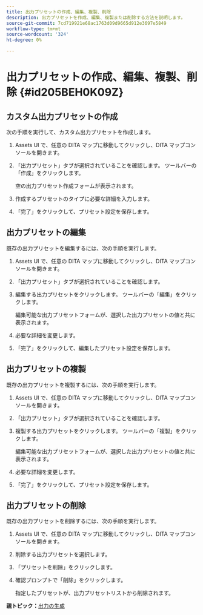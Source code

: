 ```yaml
---
title: 出力プリセットの作成、編集、複製、削除
description: 出力プリセットを作成、編集、複製または削除する方法を説明します。
source-git-commit: 7cd719921e68ac1763d09d9665d912e3697e5849
workflow-type: tm+mt
source-wordcount: '324'
ht-degree: 0%

---
```



# 出力プリセットの作成、編集、複製、削除 {#id205BEH0K09Z}

## カスタム出力プリセットの作成

次の手順を実行して、カスタム出力プリセットを作成します。

1. Assets UI で、任意の DITA マップに移動してクリックし、DITA マップコンソールを開きます。

1. 「出力プリセット」タブが選択されていることを確認します。 ツールバーの「作成」をクリックします。

   空の出力プリセット作成フォームが表示されます。

1. 作成するプリセットのタイプに必要な詳細を入力します。

1. 「完了」をクリックして、プリセット設定を保存します。


## 出力プリセットの編集

既存の出力プリセットを編集するには、次の手順を実行します。

1. Assets UI で、任意の DITA マップに移動してクリックし、DITA マップコンソールを開きます。

1. 「出力プリセット」タブが選択されていることを確認します。

1. 編集する出力プリセットをクリックします。 ツールバーの「編集」をクリックします。

   編集可能な出力プリセットフォームが、選択した出力プリセットの値と共に表示されます。

1. 必要な詳細を変更します。

1. 「完了」をクリックして、編集したプリセット設定を保存します。


## 出力プリセットの複製

既存の出力プリセットを複製するには、次の手順を実行します。

1. Assets UI で、任意の DITA マップに移動してクリックし、DITA マップコンソールを開きます。

1. 「出力プリセット」タブが選択されていることを確認します。

1. 複製する出力プリセットをクリックします。 ツールバーの「複製」をクリックします。

   編集可能な出力プリセットフォームが、選択した出力プリセットの値と共に表示されます。

1. 必要な詳細を変更します。

1. 「完了」をクリックして、プリセット設定を保存します。


## 出力プリセットの削除

既存の出力プリセットを削除するには、次の手順を実行します。

1. Assets UI で、任意の DITA マップに移動してクリックし、DITA マップコンソールを開きます。

1. 削除する出力プリセットを選択します。

1. 「プリセットを削除」をクリックします。

1. 確認プロンプトで「削除」をクリックします。

   指定したプリセットが、出力プリセットリストから削除されます。


**親トピック：**[&#x200B;出力の生成](generate-output.md)

